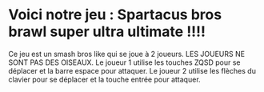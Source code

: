 # Voici notre jeu : Spartacus bros brawl super ultra ultimate !!!!
Ce jeu est un smash bros like qui se joue à 2 joueurs.
LES JOUEURS NE SONT PAS DES OISEAUX.
Le joueur 1 utilise les touches ZQSD pour se déplacer et la barre espace pour attaquer.
Le joueur 2 utilise les flèches du clavier pour se déplacer et la touche entrée pour attaquer.